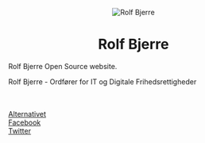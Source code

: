 <p align="center">
  <img style="text-align: center" align="center" alt="Rolf Bjerre" title="Rolf Bjerre"
  src="https://raw.githubusercontent.com/peterbrinck/rolfbjerre/master/img/rolf.jpg">
</p>

<h1 align="center">Rolf Bjerre</h1>
Rolf Bjerre Open Source website.

Rolf Bjerre - Ordfører for IT og Digitale Frihedsrettigheder





<br><br>
[Alternativet](http://alternativet.dk/rolf-bjerre/)<br>
[Facebook](https://www.facebook.com/rolf.bjerre)<br>
[Twitter](https://twitter.com/RolfBjerre)
